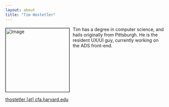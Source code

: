```yaml
---
layout: about
title: "Tim Hostetler"
---
```


<img src="{{ site.baseurl }}/about/team/img/tim.jpg" height="200" width="200" alt="Image" style="float: left; margin: 4px 10px 0px 0px; border: 1px solid #000000;">

Tim has a degree in computer science, and hails originally from Pittsburgh.  He is the resident UX/UI guy, currently working on the ADS front-end.

<br style="clear:left;"/>

[thostetler [at] cfa.harvard.edu](mailto:thostetler@cfa.harvard.edu)

